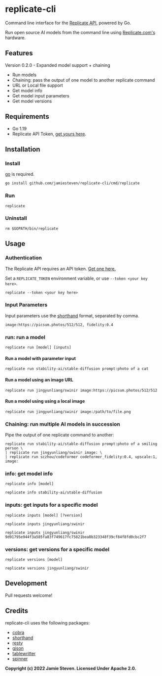 # replicate-cli
Command line interface for the [Replicate API](https://replicate.com/docs/reference/http), powered by Go.

Run open source AI models from the command line using [Replicate.com's](https://replicate.com) hardware.

## Features

Version 0.2.0 - Expanded model support + chaining

* Run models
* Chaining: pass the output of one model to another replicate command
* URL or Local file support
* Get model info
* Get model input parameters
* Get model versions

## Requirements
* Go 1.19
* Replicate API Token, [get yours here](https://replicate.com/account).

## Installation

### Install
[go](https://go.dev/dl/) is required.
```
go install github.com/jamiesteven/replicate-cli/cmd/replicate
```

### Run
```
replicate
```

### Uninstall
```
rm $GOPATH/bin/replicate
```

## Usage

### Authentication
The Replicate API requires an API token. [Get one here.](https://replicate.com/account)

Set a ```REPLICATE_TOKEN``` environment variable, or use ```--token <your key here>```.
```
replicate --token <your key here>
```

### Input Parameters
Input parameters use the [shorthand](https://github.com/danielgtaylor/shorthand) format, separated by comma.
```
image:https://picsum.photos/512/512, fidelity:0.4
```

### run: run a model
```
replicate run [model] [inputs]
```

#### Run a model with parameter input
```
replicate run stability-ai/stable-diffusion prompt:photo of a cat
```

#### Run a model using an image URL
```
replicate run jingyunliang/swinir image:https://picsum.photos/512/512
```

#### Run a model using using a local image
```
replicate run jingyunliang/swinir image:/path/to/file.png
```

### Chaining: run multiple AI models in succession
Pipe the output of one replicate command to another:
```
replicate run stability-ai/stable-diffusion prompt:photo of a smiling person \
| replicate run jingyunliang/swinir image: \
| replicate run sczhou/codeformer codeformer_fidelity:0.4, upscale:1, image:
```

### info: get model info
```
replicate info [model]

replicate info stability-ai/stable-diffusion
```

### inputs: get inputs for a specific model
```
replicate inputs [model] [?version]

replicate inputs jingyunliang/swinir

replicate inputs jingyunliang/swinir 9d91795e944f3a585fa83f749617fc75821bea8b323348f39cf84f8fd0cbc2f7
```

### versions: get versions for a specific model
```
replicate versions [model]

replicate versions jingyunliang/swinir
```

## Development
Pull requests welcome!

## Credits

replicate-cli uses the following packages:

* [cobra](https://github.com/spf13/cobra)
* [shorthand](https://github.com/danielgtaylor/shorthand)
* [resty](https://github.com/go-resty/resty)
* [gjson](https://github.com/tidwall/gjson)
* [tablewritter](https://github.com/olekukonko/tablewriter)
* [spinner](https://github.com/briandowns/spinner)

**Copyright (c) 2022 Jamie Steven. Licensed Under Apache 2.0.**